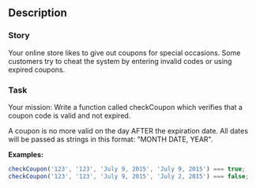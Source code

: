 ## Description

### Story

Your online store likes to give out coupons for special occasions. Some customers try to cheat the system by entering invalid codes or using expired coupons.

### Task

Your mission:
Write a function called checkCoupon which verifies that a coupon code is valid and not expired.

A coupon is no more valid on the day AFTER the expiration date. All dates will be passed as strings in this format: "MONTH DATE, YEAR".

**Examples:**

```ts
checkCoupon('123', '123', 'July 9, 2015', 'July 9, 2015') === true;
checkCoupon('123', '123', 'July 9, 2015', 'July 2, 2015') === false;
```
